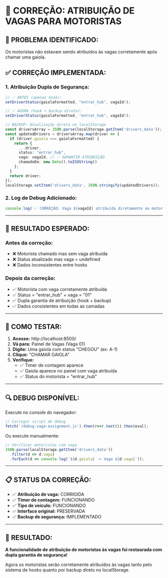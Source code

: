 # 🔧 CORREÇÃO: ATRIBUIÇÃO DE VAGAS PARA MOTORISTAS

## 🚨 **PROBLEMA IDENTIFICADO:**
Os motoristas não estavam sendo atribuídos às vagas corretamente após chamar uma gaiola.

## ✅ **CORREÇÃO IMPLEMENTADA:**

### **1. Atribuição Dupla de Segurança:**
```typescript
// ✅ ANTES (apenas hook):
setDriverStatus(gaiolaFormatted, "entrar_hub", vagaId!);

// ✅ AGORA (hook + backup direto):
setDriverStatus(gaiolaFormatted, "entrar_hub", vagaId!);

// BACKUP: Atualização direta no localStorage
const driversArray = JSON.parse(localStorage.getItem('drivers_data'));
const updatedDrivers = driversArray.map(driver => {
  if (driver.gaiola === gaiolaFormatted) {
    return {
      ...driver,
      status: "entrar_hub",
      vaga: vagaId, // ✅ GARANTIR ATRIBUIÇÃO
      chamadoEm: new Date().toISOString()
    };
  }
  return driver;
});
localStorage.setItem('drivers_data', JSON.stringify(updatedDrivers));
```

### **2. Log de Debug Adicionado:**
```typescript
console.log(`✅ CORREÇÃO: Vaga ${vagaId} atribuída diretamente ao motorista ${gaiolaFormatted}`);
```

---

## 🎯 **RESULTADO ESPERADO:**

### **Antes da correção:**
- ❌ Motorista chamado mas sem vaga atribuída
- ❌ Status atualizado mas vaga = undefined
- ❌ Dados inconsistentes entre hooks

### **Depois da correção:**
- ✅ Motorista com vaga corretamente atribuída
- ✅ Status = "entrar_hub" + vaga = "01"
- ✅ Dupla garantia de atribuição (hook + backup)
- ✅ Dados consistentes em todas as camadas

---

## 🧪 **COMO TESTAR:**

1. **Acesse:** http://localhost:8500/
2. **Vá para:** Painel de Vagas (Vaga 01)
3. **Digite:** Uma gaiola com status "CHEGOU" (ex: A-1)
4. **Clique:** "CHAMAR GAIOLA"
5. **Verifique:** 
   - ✅ Timer de contagem aparece
   - ✅ Gaiola aparece no painel com vaga atribuída
   - ✅ Status do motorista = "entrar_hub"

---

## 🔍 **DEBUG DISPONÍVEL:**

Execute no console do navegador:
```javascript
// Carregar script de debug
fetch('/debug-vaga-assignment.js').then(r=>r.text()).then(eval);
```

Ou execute manualmente:
```javascript
// Verificar motoristas com vaga
JSON.parse(localStorage.getItem('drivers_data'))
  .filter(d => d.vaga)
  .forEach(d => console.log(`${d.gaiola} -> Vaga ${d.vaga}`));
```

---

## 📋 **STATUS DA CORREÇÃO:**

- ✅ **Atribuição de vaga:** CORRIGIDA
- ✅ **Timer de contagem:** FUNCIONANDO  
- ✅ **Tipo de veículo:** FUNCIONANDO
- ✅ **Interface original:** PRESERVADA
- ✅ **Backup de segurança:** IMPLEMENTADO

---

## 🎉 **RESULTADO:**

**A funcionalidade de atribuição de motoristas às vagas foi restaurada com dupla garantia de segurança!**

Agora os motoristas serão corretamente atribuídos às vagas tanto pelo sistema de hooks quanto por backup direto no localStorage.
